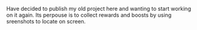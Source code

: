 Have decided to publish my old project here and wanting to start working on it again.
Its perpouse is to collect rewards and boosts by using sreenshots to locate on screen.
